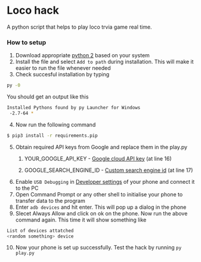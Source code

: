 # Loco hack
A python script that helps to play loco trvia game real time.
### How to setup

1. Download appropriate [python 2](https://www.python.org/downloads/) based on your system
2. Install the file and select `Add to path`  during installation. This will make it easier to run the file whenever needed
3. Check succesful installation by typing
```sh
py -0
```
You should get an output like this
```sh
Installed Pythons found by py Launcher for Windows
 -2.7-64 *
```
4. Now run the following command
```sh
$ pip3 install -r requirements.pip
```
5. Obtain required API keys from Google and replace them in the play.py
    1.  YOUR_GOOGLE_API_KEY - [Google cloud API key](https://support.google.com/cloud/answer/6158862?hl=en) (at line 16)

    2. GOOGLE_SEARCH_ENGINE_ID - [Custom search engine id](https://support.google.com/customsearch/answer/2630963?hl=en) (at line 17)
6. Enable `USB Debugging` in [Developer settings](https://www.digitaltrends.com/mobile/how-to-get-developer-options-on-android/) of your phone and connect it to the PC
7. Open Command Prompt or any other shell to initialise your phone to transfer data to the program
8. Enter `adb devices` and hit enter. This will pop up a dialog in the phone
9. Slecet Always Allow and click on ok on the phone. Now run the above command again.
This time it will show something like
```sh
List of devices attatched
<random something> device
```
10. Now your phone is set up successfully. Test the hack by running `py play.py`
